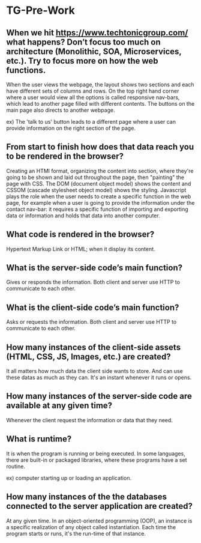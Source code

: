 # TG-Pre-Work

## When we hit https://www.techtonicgroup.com/ what happens? Don’t focus too much on architecture (Monolithic, SOA, Microservices, etc.). Try to focus more on how the web functions.

When the user views the webpage, the layout shows two sections and each have different sets of columns and rows. On the top right hand corner where a user would view all the options is called responsive nav-bars, which lead to another page filled with different contents. The buttons on the main page also directs to another webpage.

ex) The 'talk to us' button leads to a different page where a user can provide information on the right section of the page.

## From start to finish how does that data reach you to be rendered in the browser?

Creating an HTMl format, organizing the content into section, where they're going to be shown and laid out throughout the page, then "painting" the page with CSS. The DOM (document object model) shows the content and CSSOM (cascade stylesheet object model) shows the styling. Javascript plays the role when the user needs to create a specific function in the web page, for example when a user is going to provide the information under the contact nav-bar: it requires a specific function of importing and exporting data or information and holds that data into another computer.

## What code is rendered in the browser?

Hypertext Markup Link or HTML; when it display its content.

## What is the server-side code’s main function?

Gives or responds the information. Both client and server use HTTP to communicate to each other.

## What is the client-side code’s main function?

Asks or requests the information. Both client and server use HTTP to communicate to each other.

## How many instances of the client-side assets (HTML, CSS, JS, Images, etc.) are created?

It all matters how much data the client side wants to store. And can use these datas as much as they can. It's an instant whenever it runs or opens.

## How many instances of the server-side code are available at any given time?

Whenever the client request the information or data that they need.

## What is runtime?

It is when the program is running or being executed. In some languages, there are built-in or packaged libraries, where these programs have a set routine.

ex) computer starting up or loading an application.

## How many instances of the the databases connected to the server application are created?

At any given time. In an object-oriented programming (OOP), an instance is a specific realization of any object called instantiation. Each time the program starts or runs, it's the run-time of that instance.
